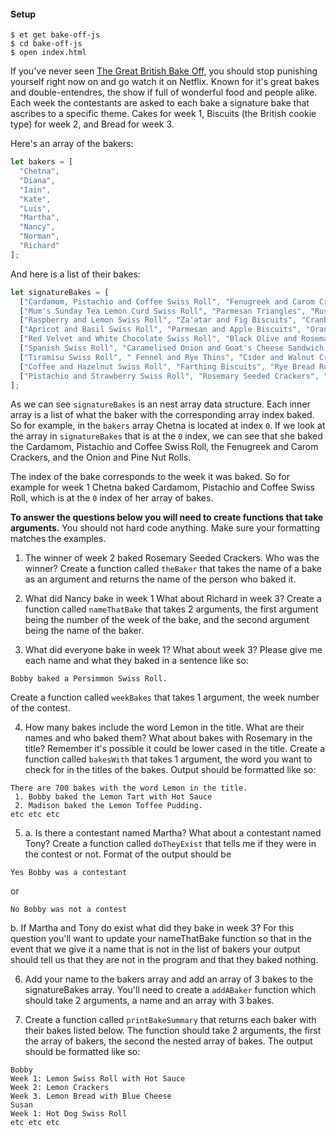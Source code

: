#### Setup
```
$ et get bake-off-js
$ cd bake-off-js
$ open index.html
```

If you've never seen [The Great British Bake Off](https://www.buzzfeed.com/marietelling/23-reasons-why-you-should-watch-the-great-british-bake-off?utm_term=.nvkV7lM40#.tdd70reNJ), you should stop punishing yourself right now on and go watch it on Netflix. Known for it's great bakes and double-entendres, the show if full of wonderful food and people alike. Each week the contestants are asked to each bake a signature bake that ascribes to a specific theme. Cakes for week 1, Biscuits (the British cookie type) for week 2, and Bread for week 3.

Here's an array of the bakers:
```JavaScript
let bakers = [
  "Chetna",
  "Diana",
  "Iain",
  "Kate",
  "Luis",
  "Martha",
  "Nancy",
  "Norman",
  "Richard"
];
```

And here is a list of their bakes:
```JavaScript
let signatureBakes = [
  ["Cardamom, Pistachio and Coffee Swiss Roll", "Fenugreek and Carom Crackers", "Onion and Pine Nut Rolls"],
  ["Mum's Sunday Tea Lemon Curd Swiss Roll", "Parmesan Triangles", "Rustic Picnic Rolls"],
  ["Raspberry and Lemon Swiss Roll", "Za'atar and Fig Biscuits", "Cranberry and Walnut Rye Bread Rolls"],
  ["Apricot and Basil Swiss Roll", "Parmesan and Apple Biscuits", "Orange and Cardamom Rye Bread Knot"],
  ["Red Velvet and White Chocolate Swiss Roll", "Black Olive and Rosemary Biscuits", "Opposites Attract Rolls"],
  ["Spanish Swiss Roll", "Caramelised Onion and Goat's Cheese Sandwich Biscuits", "Date and Walnut Rye Rolls"],
  ["Tiramisu Swiss Roll", "	Fennel and Rye Thins", "Cider and Walnut Crusty Rolls"],
  ["Coffee and Hazelnut Swiss Roll", "Farthing Biscuits", "Rye Bread Rolls"],
  ["Pistachio and Strawberry Swiss Roll", "Rosemary Seeded Crackers", "Rye and Cranberry Rolls"]
];
```
As we can see `signatureBakes` is an nest array data structure. Each inner array is a list of what the baker with the corresponding array index baked. So for example, in the `bakers` array Chetna is located at index `0`. If we look at the array in `signatureBakes` that is at the `0` index, we can see that she baked the Cardamom, Pistachio and Coffee Swiss Roll, the Fenugreek and Carom Crackers, and the Onion and Pine Nut Rolls.

The index of the bake corresponds to the week it was baked. So for example for week 1 Chetna baked Cardamom, Pistachio and Coffee Swiss Roll, which is at the `0` index of her array of bakes.

**To answer the questions below you will need to create functions that take arguments.** You should not hard code anything. Make sure your formatting matches the examples.

1. The winner of week 2 baked Rosemary Seeded Crackers. Who was the winner? Create a function called `theBaker` that takes the name of a bake as an argument and returns the name of the person who baked it.

2. What did Nancy bake in week 1 What about Richard in week 3? Create a function called `nameThatBake` that takes 2 arguments, the first argument being the number of the week of the bake, and the second argument being the name of the baker.

3. What did everyone bake in week 1? What about week 3? Please give me each name and what they baked in a sentence like so:
```
Bobby baked a Persimmon Swiss Roll.
```
Create a function called `weekBakes` that takes 1 argument, the week number of the contest.

4. How many bakes include the word Lemon in the title. What are their names and who baked them? What about bakes with Rosemary in the title? Remember it's possible it could be lower cased in the title.  Create a function called `bakesWith` that takes 1 argument, the word you want to check for in the titles of the bakes. Output should be formatted like so:
```
There are 700 bakes with the word Lemon in the title.
 1. Bobby baked the Lemon Tart with Hot Sauce
 2. Madison baked the Lemon Toffee Pudding.
etc etc etc
```
5. a. Is there a contestant named Martha? What about a contestant named Tony? Create a function called `doTheyExist` that tells me if they were in the contest or not. Format of the output should be
  ```
  Yes Bobby was a contestant
  ```
  or
  ```
  No Bobby was not a contest
  ```

 b. If Martha and Tony do exist what did they bake in week 3? For this question you'll want to update your nameThatBake function so that in the event that we give it a name that is not in the list of bakers your output should tell us that they are not in the program and that they baked nothing.

6. Add your name to the bakers array and add an array of 3 bakes to the signatureBakes array. You'll need to create a `addABaker` function which should take 2 arguments, a name and an array with 3 bakes.

7. Create a function called `printBakeSummary` that returns each baker with their bakes listed below. The function should take 2 arguments, the first the array of bakers, the second the nested array of bakes. The output should be formatted like so:
```
Bobby
Week 1: Lemon Swiss Roll with Hot Sauce
Week 2: Lemon Crackers
Week 3. Lemon Bread with Blue Cheese
Susan
Week 1: Hot Dog Swiss Roll
etc etc etc
```
